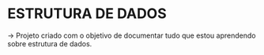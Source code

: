 # ESTRUTURA DE DADOS

-> Projeto criado com o objetivo de documentar tudo que estou aprendendo sobre estrutura de dados.